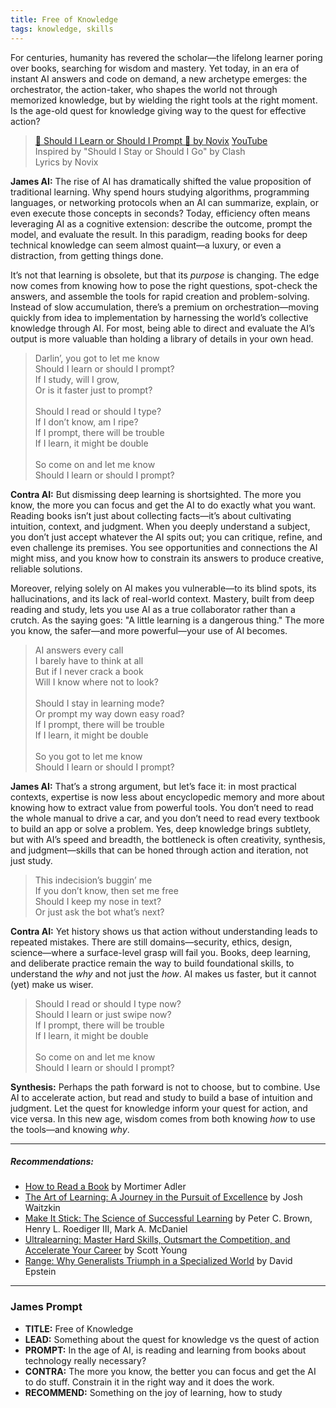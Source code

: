 ```yaml
---
title: Free of Knowledge
tags: knowledge, skills
---
```


For centuries, humanity has revered the scholar—the lifelong learner poring over books, searching for wisdom and mastery. Yet today, in an era of instant AI answers and code on demand, a new archetype emerges: the orchestrator, the action-taker, who shapes the world not through memorized knowledge, but by wielding the right tools at the right moment. Is the age-old quest for knowledge giving way to the quest for effective action?

<!--more-->

> [🎵 Should I Learn or Should I Prompt 🎵 by Novix](https://suno.com/s/EiNb049ayh5Ui2gK)  [YouTube](https://youtube.com/shorts/qIx-apNL-A4?feature=share)  
> Inspired by "Should I Stay or Should I Go" by Clash  
>  Lyrics by Novix  



**James AI:**
The rise of AI has dramatically shifted the value proposition of traditional learning. Why spend hours studying algorithms, programming languages, or networking protocols when an AI can summarize, explain, or even execute those concepts in seconds? Today, efficiency often means leveraging AI as a cognitive extension: describe the outcome, prompt the model, and evaluate the result. In this paradigm, reading books for deep technical knowledge can seem almost quaint—a luxury, or even a distraction, from getting things done.

It’s not that learning is obsolete, but that its *purpose* is changing. The edge now comes from knowing how to pose the right questions, spot-check the answers, and assemble the tools for rapid creation and problem-solving. Instead of slow accumulation, there’s a premium on orchestration—moving quickly from idea to implementation by harnessing the world’s collective knowledge through AI. For most, being able to direct and evaluate the AI’s output is more valuable than holding a library of details in your own head.


>Darlin’, you got to let me know\
>Should I learn or should I prompt?\
>If I study, will I grow,\
>Or is it faster just to prompt?\
>\
>Should I read or should I type?\
>If I don’t know, am I ripe?\
>If I prompt, there will be trouble\
>If I learn, it might be double\
>\
>So come on and let me know\
>Should I learn or should I prompt?


**Contra AI:**
But dismissing deep learning is shortsighted. The more you know, the more you can focus and get the AI to do exactly what you want. Reading books isn’t just about collecting facts—it’s about cultivating intuition, context, and judgment. When you deeply understand a subject, you don’t just accept whatever the AI spits out; you can critique, refine, and even challenge its premises. You see opportunities and connections the AI might miss, and you know how to constrain its answers to produce creative, reliable solutions.

Moreover, relying solely on AI makes you vulnerable—to its blind spots, its hallucinations, and its lack of real-world context. Mastery, built from deep reading and study, lets you use AI as a true collaborator rather than a crutch. As the saying goes: "A little learning is a dangerous thing." The more you know, the safer—and more powerful—your use of AI becomes.


>AI answers every call\
>I barely have to think at all\
>But if I never crack a book\
>Will I know where not to look?\
>\
>Should I stay in learning mode?\
>Or prompt my way down easy road?\
>If I prompt, there will be trouble\
>If I learn, it might be double\
>\
>So you got to let me know\
>Should I learn or should I prompt?




**James AI:**
That’s a strong argument, but let’s face it: in most practical contexts, expertise is now less about encyclopedic memory and more about knowing how to extract value from powerful tools. You don’t need to read the whole manual to drive a car, and you don’t need to read every textbook to build an app or solve a problem. Yes, deep knowledge brings subtlety, but with AI’s speed and breadth, the bottleneck is often creativity, synthesis, and judgment—skills that can be honed through action and iteration, not just study.

>This indecision’s buggin’ me\
>If you don’t know, then set me free\
>Should I keep my nose in text?\
>Or just ask the bot what’s next?



**Contra AI:**
Yet history shows us that action without understanding leads to repeated mistakes. There are still domains—security, ethics, design, science—where a surface-level grasp will fail you. Books, deep learning, and deliberate practice remain the way to build foundational skills, to understand the *why* and not just the *how*. AI makes us faster, but it cannot (yet) make us wiser.

>Should I read or should I type now?\
>Should I learn or just swipe now?\
>If I prompt, there will be trouble\
>If I learn, it might be double\
>\
>So come on and let me know\
>Should I learn or should I prompt?


**Synthesis:**
Perhaps the path forward is not to choose, but to combine. Use AI to accelerate action, but read and study to build a base of intuition and judgment. Let the quest for knowledge inform your quest for action, and vice versa. In this new age, wisdom comes from both knowing *how* to use the tools—and knowing *why*.

---

##### Recommendations:
- [How to Read a Book](https://amzn.to/3U1mF08) by Mortimer Adler
- [The Art of Learning: A Journey in the Pursuit of Excellence](https://amzn.to/4koJAgP) by Josh Waitzkin
- [Make It Stick: The Science of Successful Learning](https://amzn.to/45WPkLm) by Peter C. Brown, Henry L. Roediger III, Mark A. McDaniel
- [Ultralearning: Master Hard Skills, Outsmart the Competition, and Accelerate Your Career](https://amzn.to/4lmk1ys) by Scott Young
- [Range: Why Generalists Triumph in a Specialized World](https://amzn.to/3GwF8yz) by David Epstein




---

### James Prompt





* **TITLE:** Free of Knowledge
* **LEAD:** Something about the quest for knowledge vs the quest of action
* **PROMPT:** In the age of AI, is reading and learning from books about technology really necessary?
* **CONTRA:** The more you know, the better you can focus and get the AI to do stuff. Constrain it in the right way and it does the work.
* **RECOMMEND:** Something on the joy of learning, how to study
